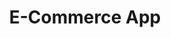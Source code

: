 ---
title: "E-Commerce App"
description: "Una aplicación de comercio electrónico con carrito de compras, pasarela de pagos y panel de administración."
image: "/projects/ecommerce-app.png"
url: "https://example.com/ecommerce-app"
deployurl: ""
tags: ["react", "nodejs", "tailwindcss", "mongodb"]
order: 2
---